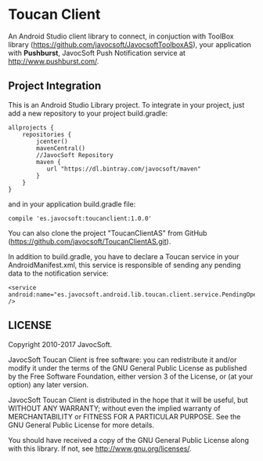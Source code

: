 # Toucan Client

An Android Studio client library to connect, in conjuction with ToolBox library (https://github.com/javocsoft/JavocsoftToolboxAS), your application with <b>Pushburst</b>, JavocSoft Push Notification service at http://www.pushburst.com/.

## Project Integration ##

This is an Android Studio Library project. To integrate in your project, just add a new repository to your project build.gradle:

    allprojects {
        repositories {
            jcenter()
            mavenCentral()
            //JavocSoft Repository
            maven {
               url "https://dl.bintray.com/javocsoft/maven"
            }
        }
    }

and in your application build.gradle file:

    compile 'es.javocsoft:toucanclient:1.0.0'

You can also clone the project "ToucanClientAS" from GitHub (https://github.com/javocsoft/ToucanClientAS.git).

In addition to build.gradle, you have to declare a Toucan service in your AndroidManifest.xml, this service is responsible of sending any pending data to the notification service:

    <service android:name="es.javocsoft.android.lib.toucan.client.service.PendingOperationsDeliveryService" />


## LICENSE ##

Copyright 2010-2017 JavocSoft.

JavocSoft Toucan Client is free software: you can redistribute it and/or modify it under the terms of the GNU General Public License as published by the Free Software Foundation, either version 3 of the License, or (at your option) any later version.

JavocSoft Toucan Client is distributed in the hope that it will be useful, but WITHOUT ANY WARRANTY; without even the implied warranty of MERCHANTABILITY or FITNESS FOR A PARTICULAR PURPOSE. See the GNU General Public License for more details.

You should have received a copy of the GNU General Public License along with this library. If not, see http://www.gnu.org/licenses/.
